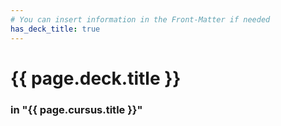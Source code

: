 ```yaml
---
# You can insert information in the Front-Matter if needed
has_deck_title: true
---
```


# {{ page.deck.title }}

### in "{{ page.cursus.title }}"
